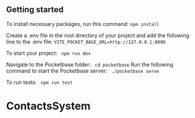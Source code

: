 ## Getting started
To install necessary packages, run this command:
```npm install ```

Create a .env file in the root directory of your project and add the following line to the .env file: 
```VITE_POCKET_BASE_URL=http://127.0.0.1:8090 ```

To start your project:
``` npm run dev```

Navigate to the Pocketbase folder:
``` cd pocketbase```
Run the following command to start the Pocketbase server:
``` ./pocketbase serve```

To run tests:
``` npm run test```
# ContactsSystem
